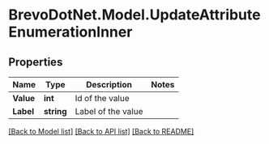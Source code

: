 # BrevoDotNet.Model.UpdateAttributeEnumerationInner

## Properties

Name | Type | Description | Notes
------------ | ------------- | ------------- | -------------
**Value** | **int** | Id of the value | 
**Label** | **string** | Label of the value | 

[[Back to Model list]](../../README.md#documentation-for-models) [[Back to API list]](../../README.md#documentation-for-api-endpoints) [[Back to README]](../../README.md)

